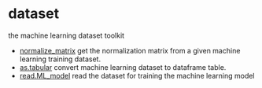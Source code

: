 # dataset

the machine learning dataset toolkit

+ [normalize_matrix](dataset/normalize_matrix.1) get the normalization matrix from a given machine learning training dataset.
+ [as.tabular](dataset/as.tabular.1) convert machine learning dataset to dataframe table.
+ [read.ML_model](dataset/read.ML_model.1) read the dataset for training the machine learning model
